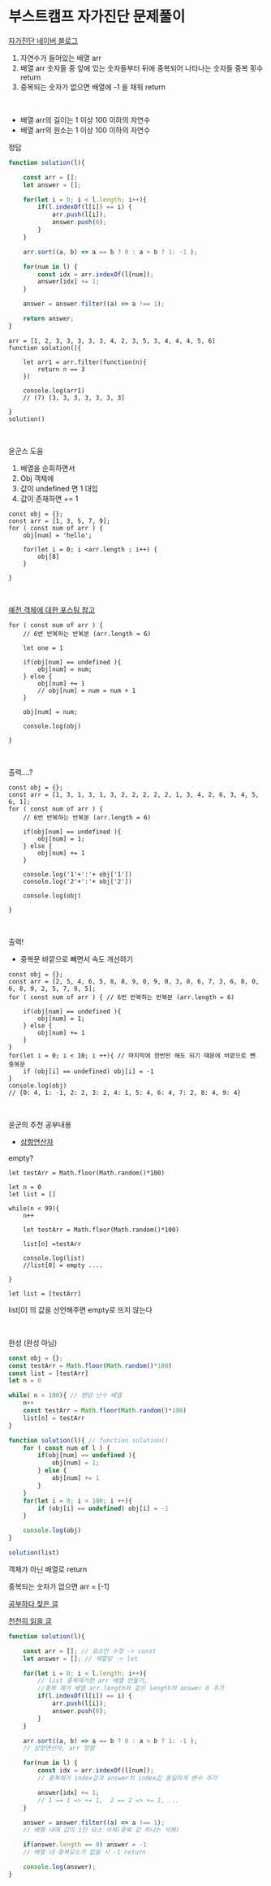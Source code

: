 # 부스트캠프 자가진단 문제풀이

[자가진단 네이버 블로그](https://blog.naver.com/boostcamp_official/221978031932)

1. 자연수가 들어있는 배열 arr
2. 배열 arr 숫자들 중 앞에 있는 숫자들부터 뒤에 중복되어 나타나는 숫자들 중복 횟수 return
3. 중복되는 숫자가 없으면 배열에 -1 을 채워 return

<br>

- 배열 arr의 길이는 1 이상 100 이하의 자연수
- 배열 arr의 원소는 1 이상 100 이하의 자연수

정답

```js
function solution(l){

    const arr = [];
    let answer = [];

    for(let i = 0; i < l.length; i++){
        if(l.indexOf(l[i]) == i) {
            arr.push(l[i]);
            answer.push(0);
        }
    }

    arr.sort((a, b) => a == b ? 0 : a > b ? 1: -1 );

    for(num in l) {
        const idx = arr.indexOf(l[num]);
        answer[idx] += 1;
    }

    answer = answer.filter((a) => a !== 1);

    return answer;
}
```

```
arr = [1, 2, 3, 3, 3, 3, 3, 4, 2, 3, 5, 3, 4, 4, 4, 5, 6]
function solution(){

    let arr1 = arr.filter(function(n){
        return n == 3
    })

    console.log(arr1) 
    // (7) [3, 3, 3, 3, 3, 3, 3]

}
solution()
```
<br>

윤군스 도움
1. 배열을 순회하면서
2. Obj 객체에
3. 값이 undefined 면 1 대입
4. 값이 존재하면 += 1
```
const obj = {};
const arr = [1, 3, 5, 7, 9];
for ( const num of arr ) {
    obj[num] = 'hello';

    for(let i = 0; i <arr.length ; i++) {
        obj[8]
    }

}
```
<br>

[예전 객체에 대한 포스팅 참고](https://blog.naver.com/thgus2270/222286112950)

```
for ( const num of arr ) {
    // 6번 반복하는 반복분 (arr.length = 6)

    let one = 1
    
    if(obj[num] == undefined ){
        obj[num] = num;
    } else {
        obj[num] += 1
        // obj[num] = num = num + 1 
    }

    obj[num] = num;

    console.log(obj)

}
```
<br>

출력....?
```
const obj = {};
const arr = [1, 3, 1, 3, 1, 3, 2, 2, 2, 2, 2, 1, 3, 4, 2, 6, 3, 4, 5, 6, 1];
for ( const num of arr ) {
    // 6번 반복하는 반복분 (arr.length = 6)
    
    if(obj[num] == undefined ){
        obj[num] = 1;
    } else {
        obj[num] += 1
    }

    console.log('1'+':'+ obj['1'])
    console.log('2'+':'+ obj['2'])

    console.log(obj)

}

```
<br>

출력!
- 중복문 바깥으로 빼면서 속도 개선하기
```
const obj = {};
const arr = [2, 5, 4, 6, 5, 8, 8, 9, 0, 9, 0, 3, 0, 6, 7, 3, 6, 8, 0, 6, 8, 9, 2, 5, 7, 9, 5];
for ( const num of arr ) { // 6번 반복하는 반복분 (arr.length = 6)
    
    if(obj[num] == undefined ){
        obj[num] = 1;
    } else {
        obj[num] += 1
    }
}
for(let i = 0; i < 10; i ++){ // 마지막에 한번만 해도 되기 때문에 바깥으로 뺀 중복문
    if (obj[i] == undefined) obj[i] = -1
}
console.log(obj)
// {0: 4, 1: -1, 2: 2, 3: 2, 4: 1, 5: 4, 6: 4, 7: 2, 8: 4, 9: 4}
```
<br>

윤군의 추천 공부내용
- [삼항연산자](https://developer.mozilla.org/ko/docs/Web/JavaScript/Reference/Operators/Conditional_Operator)


empty?
```
let testArr = Math.floor(Math.random()*100)

let n = 0
let list = []

while(n < 99){
    n++

    let testArr = Math.floor(Math.random()*100)

    list[n] =testArr

    console.log(list)
    //list[0] = empty ....

}
```

```
let list = [testArr]

```
list[0] 의 값을 선언해주면 empty로 뜨지 않는다

<br>

완성
(완성 아님)

```js
const obj = {};
const testArr = Math.floor(Math.random()*100)
const list = [testArr]
let n = 0

while( n < 100){ // 랜덤 난수 배열
    n++
    const testArr = Math.floor(Math.random()*100)
    list[n] = testArr
}

function solution(l){ // function solution()
    for ( const num of l ) {    
        if(obj[num] == undefined ){
            obj[num] = 1;
        } else {
            obj[num] += 1
        }
    }
    for(let i = 0; i < 100; i ++){
        if (obj[i] == undefined) obj[i] = -1
    }

    console.log(obj)
}

solution(list)
```

객체가 아닌 배열로 return

중복되는 숫자가 없으면 arr = [-1] 

[공부하다 찾은 글](https://hianna.tistory.com/459)


[천천히 읽을 글](https://aljjabaegi.tistory.com/311)


```js
function solution(l){

    const arr = []; // 요소만 수정 -> const
    let answer = []; // 재할당 -> let

    for(let i = 0; i < l.length; i++){ 
        // list 중복제거한 arr 배열 만들기, 
        //중복 제거 배열 arr.length와 같은 length의 answer 0 추가
        if(l.indexOf(l[i]) == i) {
            arr.push(l[i]);
            answer.push(0);
        }
    }

    arr.sort((a, b) => a == b ? 0 : a > b ? 1: -1 );
    // 삼항연산자, arr 정렬

    for(num in l) {
        const idx = arr.indexOf(l[num]);
        // 중복제거 index값과 answer의 index값 동일하게 변수 추가

        answer[idx] += 1;
        // 1 == 1 => += 1,  2 == 2 => += 1, ...
    }

    answer = answer.filter((a) => a !== 1);
    // 배열 내에 값이 1인 요소 삭제(중복 값 하나는 삭제)

    if(answer.length == 0) answer = -1
    // 배열 내 중복요소가 없을 시 -1 return

    console.log(answer);
}
```